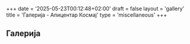 +++
date = '2025-05-23T00:12:48+02:00'
draft = false
layout = 'gallery'
title = 'Галерија - Апицентар Космај'
type = 'miscellaneous'
+++

## Галерија
